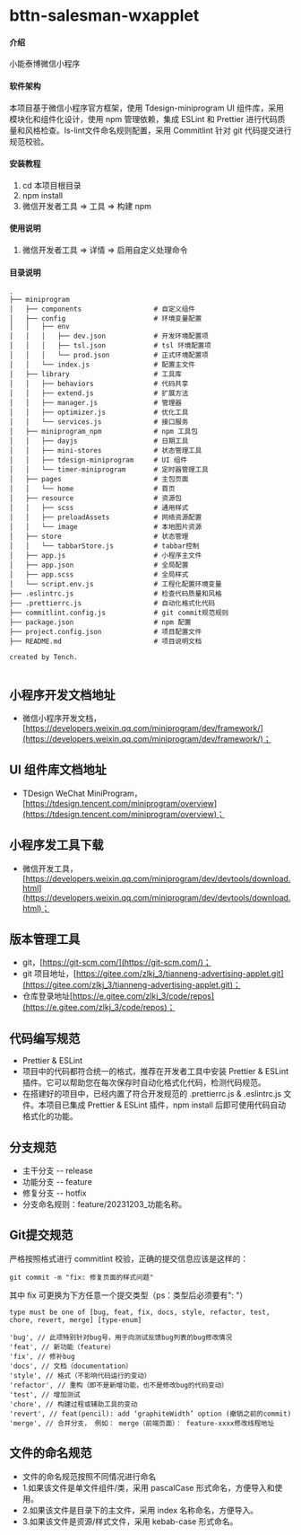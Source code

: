 # bttn-salesman-wxapplet

#### 介绍
小能泰博微信小程序

#### 软件架构
本项目基于微信小程序官方框架，使用 Tdesign-miniprogram UI 组件库，采用模块化和组件化设计，使用 npm 管理依赖，集成 ESLint 和 Prettier 进行代码质量和风格检查。ls-lint文件命名规则配置，采用 Commitlint 针对 git 代码提交进行规范校验。


#### 安装教程

1.  cd 本项目根目录
2.  npm install
3.  微信开发者工具 => 工具 => 构建 npm


#### 使用说明

1.  微信开发者工具 => 详情 => 启用自定义处理命令


#### 目录说明

```
.
├── miniprogram
│   ├── components                  # 自定义组件
│   ├── config                      # 环境变量配置
│   │   ├── env
│   │   │   ├── dev.json            # 开发环境配置项
│   │   │   ├── tsl.json            # tsl 环境配置项
│   │   │   └── prod.json           # 正式环境配置项
│   │   └── index.js                # 配置主文件
│   ├── library                     # 工具库
│   │   ├── behaviors               # 代码共享
│   │   ├── extend.js               # 扩展方法
│   │   ├── manager.js              # 管理器
│   │   ├── optimizer.js            # 优化工具
│   │   └── services.js             # 接口服务
│   ├── miniprogram_npm             # npm 工具包
│   │   ├── dayjs                   # 日期工具
│   │   ├── mini-stores             # 状态管理工具
│   │   ├── tdesign-miniprogram     # UI 组件
│   │   └── timer-miniprogram       # 定时器管理工具
│   ├── pages                       # 主包页面
│   │   └── home                    # 首页
│   ├── resource                    # 资源包
│   │   ├── scss                    # 通用样式
│   │   ├── preloadAssets           # 网络资源配置
│   │   └── image                   # 本地图片资源
│   ├── store                       # 状态管理
│   │   └── tabbarStore.js          # tabbar控制
│   ├── app.js                      # 小程序主文件
│   ├── app.json                    # 全局配置
│   ├── app.scss                    # 全局样式
│   └── script.env.js               # 工程化配置环境变量
├── .eslintrc.js                    # 检查代码质量和风格
├── .prettierrc.js                  # 自动化格式化代码
├── commitlint.config.js            # git commit规范规则
├── package.json                    # npm 配置
├── project.config.json             # 项目配置文件
├── README.md                       # 项目说明文档

created by Tench.


```

## 小程序开发文档地址

- 微信小程序开发文档，[https://developers.weixin.qq.com/miniprogram/dev/framework/](https://developers.weixin.qq.com/miniprogram/dev/framework/)；



## UI 组件库文档地址

- TDesign WeChat MiniProgram，[https://tdesign.tencent.com/miniprogram/overview](https://tdesign.tencent.com/miniprogram/overview)；


## 小程序发工具下载

- 微信开发工具，[https://developers.weixin.qq.com/miniprogram/dev/devtools/download.html](https://developers.weixin.qq.com/miniprogram/dev/devtools/download.html)；


## 版本管理工具

- git，[https://git-scm.com/](https://git-scm.com/)；
- git 项目地址，[https://gitee.com/zlkj_3/tianneng-advertising-applet.git](https://gitee.com/zlkj_3/tianneng-advertising-applet.git)；
- 仓库登录地址[https://e.gitee.com/zlkj_3/code/repos](https://e.gitee.com/zlkj_3/code/repos)；


## 代码编写规范

- Prettier & ESLint
- 项目中的代码都符合统一的格式，推荐在开发者工具中安装 Prettier & ESLint 插件。它可以帮助您在每次保存时自动化格式化代码，检测代码规范。
- 在搭建好的项目中，已经内置了符合开发规范的 .prettierrc.js & .eslintrc.js 文件。本项目已集成 Prettier & ESLint 插件，npm install 后即可使用代码自动格式化的功能。


## 分支规范

- 主干分支 -- release
- 功能分支 -- feature
- 修复分支 -- hotfix
- 分支命名规则：feature/20231203_功能名称。

## Git提交规范

严格按照格式进行 commitlint 校验，正确的提交信息应该是这样的：


```
git commit -m "fix: 修复页面的样式问题"
```

其中 fix 可更换为下方任意一个提交类型（ps：类型后必须要有": "）

```
type must be one of [bug, feat, fix, docs, style, refactor, test, chore, revert, merge] [type-enum]

'bug', // 此项特别针对bug号，用于向测试反馈bug列表的bug修改情况
'feat', // 新功能（feature）
'fix', // 修补bug
'docs', // 文档（documentation）
'style', // 格式（不影响代码运行的变动）
'refactor', // 重构（即不是新增功能，也不是修改bug的代码变动）
'test', // 增加测试
'chore', // 构建过程或辅助工具的变动
'revert', // feat(pencil): add ‘graphiteWidth’ option (撤销之前的commit)
'merge', // 合并分支， 例如： merge（前端页面）： feature-xxxx修改线程地址
```


## 文件的命名规范

- 文件的命名规范按照不同情况进行命名
- 1.如果该文件是单文件组件/类，采用 pascalCase 形式命名，方便导入和使用。
- 2.如果该文件是目录下的主文件，采用 index 名称命名，方便导入。
- 3.如果该文件是资源/样式文件，采用 kebab-case 形式命名。
